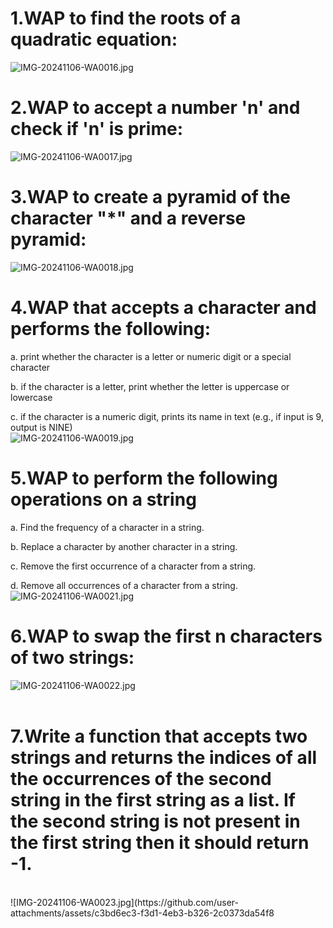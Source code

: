 # 1.WAP to find the roots of a quadratic equation:
![IMG-20241106-WA0016.jpg](https://github.com/user-attachments/assets/68f324dc-c780-470f-8829-84ca451ace85)
# 2.WAP to accept a number 'n' and check if 'n' is prime:
![IMG-20241106-WA0017.jpg](https://github.com/user-attachments/assets/6bdf9dcd-be45-4734-bea3-0397d6f3040a)
# 3.WAP to create a pyramid of the character "*" and a reverse pyramid:
![IMG-20241106-WA0018.jpg](https://github.com/user-attachments/assets/28cc56a8-2822-4b24-aff4-2d0741e2934a)
# 4.WAP that accepts a character and performs the following:<br/>

a. print whether the character is a letter or numeric digit or a special character<br/>

b. if the character is a letter, print whether the letter is uppercase or lowercase<br/>

c. if the character is a numeric digit, prints its name in text (e.g., if input is 9, output is NINE)<br/>
![IMG-20241106-WA0019.jpg](https://github.com/user-attachments/assets/0703f78a-8858-4f19-a54e-3e66c0487ed6)
# 5.WAP to perform the following operations on a string<br/>

a. Find the frequency of a character in a string.<br/>

b. Replace a character by another character in a string.<br/>

c. Remove the first occurrence of a character from a string.<br/>

d. Remove all occurrences of a character from a string.<br/>
![IMG-20241106-WA0021.jpg](https://github.com/user-attachments/assets/238e62e9-ba5c-48c5-8a6f-c40a1a24f9fb)
# 6.WAP to swap the first n characters of two strings:
![IMG-20241106-WA0022.jpg](https://github.com/user-attachments/assets/853761fb-aa8f-45fb-a2b5-4a3aaa2baf5a)
<br/>
<br/>
# 7.Write a function that accepts two strings and returns the indices of all the occurrences of the second string in the first string as a list. If the second string is not present in the first string then it should return -1.
<br/>
![IMG-20241106-WA0023.jpg](https://github.com/user-attachments/assets/c3bd6ec3-f3d1-4eb3-b326-2c0373da54f8